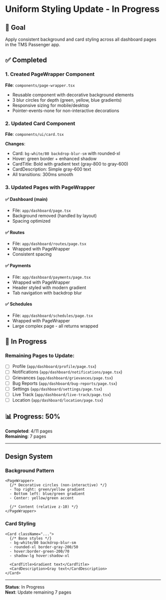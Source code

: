 # Uniform Styling Update - In Progress

## 🎯 Goal
Apply consistent background and card styling across all dashboard pages in the TMS Passenger app.

## ✅ Completed

### 1. Created PageWrapper Component
**File**: `components/page-wrapper.tsx`

- Reusable component with decorative background elements
- 3 blur circles for depth (green, yellow, blue gradients)
- Responsive sizing for mobile/desktop
- Pointer-events-none for non-interactive decorations

### 2. Updated Card Component
**File**: `components/ui/card.tsx`

**Changes**:
- Card: `bg-white/80 backdrop-blur-sm` with rounded-xl
- Hover: green border + enhanced shadow
- CardTitle: Bold with gradient text (gray-800 to gray-600)
- CardDescription: Simple gray-600 text
- All transitions: 300ms smooth

### 3. Updated Pages with PageWrapper

#### ✅ Dashboard (main)
- File: `app/dashboard/page.tsx`
- Background removed (handled by layout)
- Spacing optimized

#### ✅ Routes
- File: `app/dashboard/routes/page.tsx`
- Wrapped with PageWrapper
- Consistent spacing

#### ✅ Payments
- File: `app/dashboard/payments/page.tsx`
- Wrapped with PageWrapper
- Header styled with modern gradient
- Tab navigation with backdrop blur

#### ✅ Schedules
- File: `app/dashboard/schedules/page.tsx`
- Wrapped with PageWrapper
- Large complex page - all returns wrapped

## 🔄 In Progress

### Remaining Pages to Update:
- [ ] Profile (`app/dashboard/profile/page.tsx`)
- [ ] Notifications (`app/dashboard/notifications/page.tsx`)
- [ ] Grievances (`app/dashboard/grievances/page.tsx`)
- [ ] Bug Reports (`app/dashboard/bug-reports/page.tsx`)
- [ ] Settings (`app/dashboard/settings/page.tsx`)
- [ ] Live Track (`app/dashboard/live-track/page.tsx`)
- [ ] Location (`app/dashboard/location/page.tsx`)

## 📊 Progress: 50%

**Completed**: 4/11 pages  
**Remaining**: 7 pages

---

## Design System

### Background Pattern
```tsx
<PageWrapper>
  {/* Decorative circles (non-interactive) */}
  - Top right: green/yellow gradient
  - Bottom left: blue/green gradient
  - Center: yellow/green accent
  
  {/* Content (relative z-10) */}
</PageWrapper>
```

### Card Styling
```tsx
<Card className="...">
  {/* Base styles */}
  - bg-white/80 backdrop-blur-sm
  - rounded-xl border-gray-200/50
  - hover:border-green-200/70
  - shadow-lg hover:shadow-xl
  
  <CardTitle>Gradient text</CardTitle>
  <CardDescription>Gray text</CardDescription>
</Card>
```

---

**Status**: In Progress  
**Next**: Update remaining 7 pages

